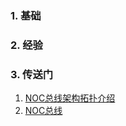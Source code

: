 ### 1. 基础
### 2. 经验
### 3. 传送门
1. [NOC总线架构拓扑介绍](https://xueying.blog.csdn.net/article/details/130214231?spm=1001.2014.3001.5502)
2. [NOC总线](https://blog.csdn.net/u010451780/article/details/123440223?spm=1001.2101.3001.6650.1&utm_medium=distribute.pc_relevant.none-task-blog-2%7Edefault%7ECTRLIST%7ERate-1-123440223-blog-130214231.235%5Ev38%5Epc_relevant_yljh&depth_1-utm_source=distribute.pc_relevant.none-task-blog-2%7Edefault%7ECTRLIST%7ERate-1-123440223-blog-130214231.235%5Ev38%5Epc_relevant_yljh&utm_relevant_index=2)
